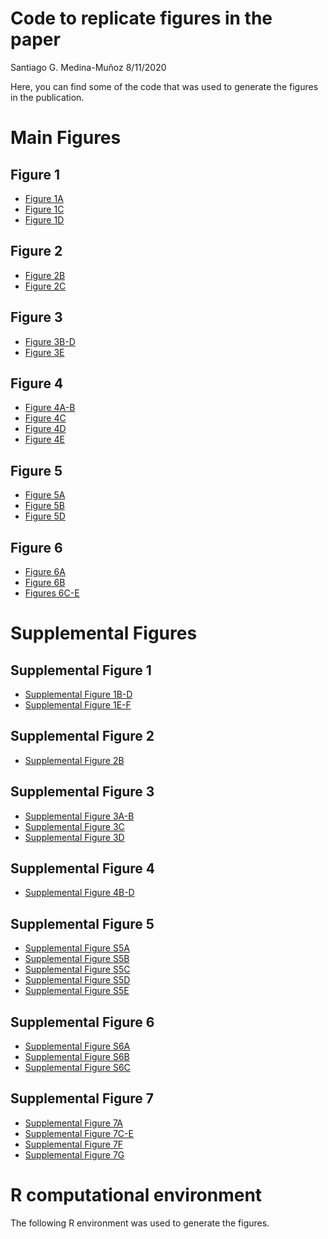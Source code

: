 Code to replicate figures in the paper
================
Santiago G. Medina-Muñoz
8/11/2020

Here, you can find some of the code that was used to generate the
figures in the publication.

# Main Figures

## Figure 1

  - [Figure
    1A](paper-analysis/191005-EvaluateModelLearningCurve/06-plots.R)
  - [Figure
    1C](paper-analysis/191210-1nucOutOfFrameRepoterGopalData/01-plot.R)
  - [Figure 1D](paper-analysis/191107-PredictReporterPairs/plot.R)

## Figure 2

  - [Figure
    2B](paper-analysis/191010-PredictStabilityInMZT/03_predictions_mzt.R)
  - [Figure
    2C](results/19-07-15-OptimalityStrongestPredictorOfMrnaStability/plot_results.R)

## Figure 3

  - [Figure
    3B-D](paper-analysis/191010-PredictStabilityInMZT/04_residualAnalusisMir430.R)
  - [Figure
    3E](paper-analysis/191012-Fig02SylamerAnalysis/04_plotM5cAndM6Amotifs.R)

## Figure 4

  - [Figure 4A-B](results/19-08-19-OverlapFinal/02-mzt_overlap.R)
  - [Figure 4C](results/19-08-19-OverlapFinal/04-mouse_overlap.R)
  - [Figure
    4D](results/19-08-19-OverlapFinal/03-overlap-mammalianMicroRNAs.R)
  - [Figure
    4E](results/19-08-19-OverlapFinal/05-plotMajoExperimentalResults.R)

## Figure 5

  - [Figure
    5A](paper-analysis/200305-MDIZER_mir430_OPtimality/analysis-DICER-boostrap.R)
  - [Figure
    5B](paper-analysis/200513-InteractionOptimalityMir430/02-interaction_fish.R)
  - [Figure
    5D](paper-analysis/200608-InteractionOptimalityMirArielome/200724-Analysis/02-InteractionBoostrap.R)

## Figure 6

  - [Figure
    6A](results/19-08-28-Fig04EvoAnalysis/03-plot_optimality_levels_in_miR430_targets.R)
  - [Figure
    6B](results/19-08-28-Fig04EvoAnalysis/04-model_of_mir430_enrichment.R)
  - [Figures
    6C-E](results/19-08-28-Fig04EvoAnalysis/conservation-analysis-ortologs.R)

# Supplemental Figures

## Supplemental Figure 1

  - [Supplemental Figure
    1B-D](results/19-01-10-EDA-RNA-time-course/01-EDA-time-course.Rmd)
  - [Supplemental Figure
    1E-F](results/19-01-11-GetDecayRateFromTimeCourse/plot_examples_paper.R)

## Supplemental Figure 2

  - [Supplemental Figure
    2B](paper-analysis/200715-EvaluationPositionPrediction/03-models.R)

## Supplemental Figure 3

  - [Supplemental Figure
    3A-B](paper-analysis/191005-EvaluateModelLearningCurve/02-PlotLearningCurve.R)
  - [Supplemental Figure
    3C](paper-analysis/191005-EvaluateModelLearningCurve/06-plots.R)
  - [Supplemental Figure
    3D](paper-analysis/200701-AddTimePoints/02-PredictionsOverTime.R)

## Supplemental Figure 4

  - [Supplemental Figure
    4B-D](results/19-09-03-Sup3_PLSanalysis/pls_data_viz.R)

## Supplemental Figure 5

  - [Supplemental Figure
    S5A](paper-analysis/191010-PredictStabilityInMZT/06-PlotPaper.R)
  - [Supplemental Figure
    S5B](paper-analysis/191012-Fig02SylamerAnalysis/05_elements_supplemental.R)
  - [Supplemental Figure
    S5C](paper-analysis/191012-Fig02SylamerAnalysis/05_elements_supplemental.R)
  - [Supplemental Figure
    S5D](paper-analysis/200702-SylamerAddTimePoints/scripts/03-make-plot.R)
  - [Supplemental Figure
    S5E](paper-analysis/200705-SylamerInCodingStopcodonAnd3utr/04-m6a-sites.R)

## Supplemental Figure 6

  - [Supplemental Figure
    S6A](paper-analysis/200701-AddTimePoints/03-MirOptimalityAdditive.R)
  - [Supplemental Figure
    S6B](results/19-08-19-OverlapFinal/02-mzt-mir430-MA-genes.R)
  - [Supplemental Figure
    S6C](results/19-08-19-OverlapFinal/05-plotMajoExperimentalResults.R)

## Supplemental Figure 7

  - [Supplemental Figure
    7A](paper-analysis/200513-InteractionOptimalityMir430/03-interaction_xen.R)
  - [Supplemental Figure
    7C-E](paper-analysis/200608-InteractionOptimalityMirArielome/200724-Analysis/01-optimality.R)
  - [Supplemental Figure
    7F](paper-analysis/200608-InteractionOptimalityMirArielome/200724-Analysis/02-InteractionBoostrap.R)
  - [Supplemental Figure
    7G](results/19-08-19-OverlapFinal/05-plotFoldChangeReporters.R)

# R computational environment

The following R environment was used to generate the figures.
